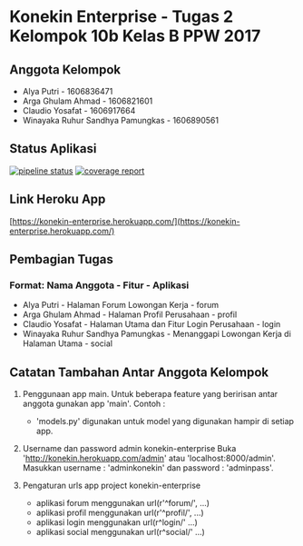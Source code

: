 # Konekin Enterprise - Tugas 2 Kelompok 10b Kelas B PPW 2017
## Anggota Kelompok
- Alya Putri - 1606836471
- Arga Ghulam Ahmad - 1606821601
- Claudio Yosafat - 1606917664
- Winayaka Ruhur Sandhya Pamungkas - 1606890561

## Status Aplikasi
[![pipeline status](https://gitlab.com/KelompokB10PPW2017/konekin-enterprise/badges/master/pipeline.svg)](https://gitlab.com/KelompokB10PPW2017/konekin-enterprise/commits/master)
[![coverage report](https://gitlab.com/KelompokB10PPW2017/konekin-enterprise/badges/master/coverage.svg)](https://gitlab.com/KelompokB10PPW2017/konekin-enterprise/commits/master)

## Link Heroku App
[https://konekin-enterprise.herokuapp.com/](https://konekin-enterprise.herokuapp.com/)

## Pembagian Tugas
### Format: Nama Anggota - Fitur - Aplikasi
- Alya Putri - Halaman Forum Lowongan Kerja - forum
- Arga Ghulam Ahmad - Halaman Profil Perusahaan - profil
- Claudio Yosafat - Halaman Utama dan Fitur Login Perusahaan - login
- Winayaka Ruhur Sandhya Pamungkas - Menanggapi Lowongan Kerja di Halaman Utama - social

## Catatan Tambahan Antar Anggota Kelompok
1. Penggunaan app main.
	Untuk beberapa feature yang beririsan antar anggota gunakan app 'main'.
	Contoh :
	- 'models.py' digunakan untuk model yang digunakan hampir di setiap app.

2. Username dan password admin konekin-enterprise
    Buka 'http://konekin.herokuapp.com/admin' atau 'localhost:8000/admin'.
    Masukkan username : 'adminkonekin' dan password : 'adminpass'.

3. Pengaturan urls app project konekin-enterprise
    - aplikasi forum menggunakan url(r'^forum/', ...)
    - aplikasi profil menggunakan url(r'^profil/', ...)
    - aplikasi login menggunakan url(r^login/' ...)
    - aplikasi social menggunakan url(r^social/' ...)
